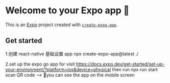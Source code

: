 # Welcome to your Expo app 👋

This is an [Expo](https://expo.dev) project created with [`create-expo-app`](https://www.npmjs.com/package/create-expo-app).

## Get started

1.创建 react-native 基础设置 app
npx create-expo-app@latest ./

2.set up the expo go app for visit
https://docs.expo.dev/get-started/set-up-your-environment/?platform=ios&device=physical
then run npx run start
scan QR code --> you can see the app on the mobile screen
